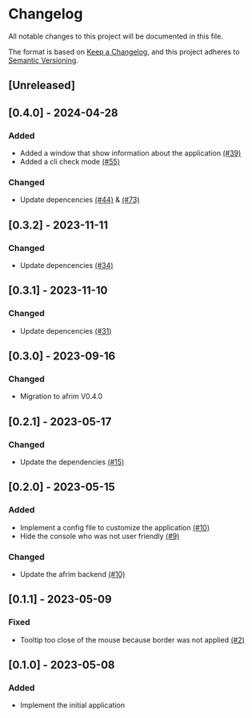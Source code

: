 # Changelog

All notable changes to this project will be documented in this file.

The format is based on [Keep a Changelog](https://keepachangelog.com/en/1.1.0),
and this project adheres to [Semantic Versioning](https://semver.org/spec/v2.0.0.html).

## [Unreleased]

## [0.4.0] - 2024-04-28

### Added
- Added a window that show information about the application [(#39)](https://github.com/fodydev/afrim-wish/pull/39)
- Added a cli check mode [(#55)](https://github.com/fodydev/afrim-wish/pull/55)

### Changed

- Update depencencies [(#44)](https://github.com/fodydev/afrim-wish/pull/44) & [(#73)](https://github.com/fodydev/afrim-wish/pull/73)

## [0.3.2] - 2023-11-11

### Changed

- Update depencencies [(#34)](https://github.com/fodydev/afrim-wish/pull/34)

## [0.3.1] - 2023-11-10

### Changed

- Update depencencies [(#31)](https://github.com/fodydev/afrim-wish/pull/31)

## [0.3.0] - 2023-09-16

### Changed
- Migration to afrim V0.4.0

## [0.2.1] - 2023-05-17

### Changed

- Update the dependencies [(#15)](https://github.com/fodydev/afrim-wish/pull/15)

## [0.2.0] - 2023-05-15

### Added

- Implement a config file to customize the application [(#10)](https://github.com/fodydev/afrim-wish/pull/10)
- Hide the console who was not user friendly [(#9)](https://github.com/fodydev/afrim-wish/pull/9)

### Changed

- Update the afrim backend [(#10)](https://github.com/fodydev/afrim-wish/pull/10)

## [0.1.1] - 2023-05-09

### Fixed

- Tooltip too close of the mouse because border was not applied [(#2)](https://github.com/fodydev/afrim-wish/pull/2)

## [0.1.0] - 2023-05-08

### Added

- Implement the initial application
